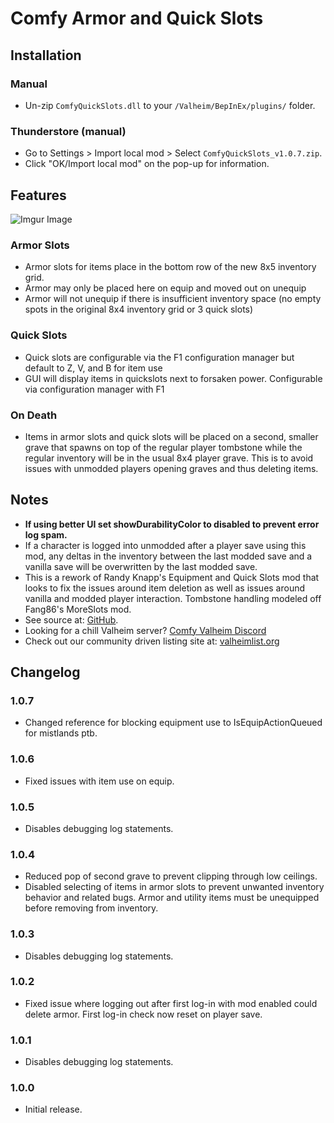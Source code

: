 # Comfy Armor and Quick Slots

## Installation

### Manual

  * Un-zip `ComfyQuickSlots.dll` to your `/Valheim/BepInEx/plugins/` folder.

### Thunderstore (manual)

  * Go to Settings > Import local mod > Select `ComfyQuickSlots_v1.0.7.zip`.
  * Click "OK/Import local mod" on the pop-up for information.

## Features

![Imgur Image](https://imgur.com/P3FYbqc.jpeg)

### Armor Slots

  * Armor slots for items place in the bottom row of the new 8x5 inventory grid. 
  * Armor may only be placed here on equip and moved out on unequip
  * Armor will not unequip if there is insufficient inventory space (no empty spots in the original 8x4 inventory grid or 3 quick slots)

### Quick Slots

  * Quick slots are configurable via the F1 configuration manager but default to Z, V, and B for item use
  * GUI will display items in quickslots next to forsaken power. Configurable via configuration manager with F1

### On Death

  * Items in armor slots and quick slots will be placed on a second, smaller grave that spawns on top of the regular player tombstone while the regular inventory will be in the usual 8x4 player grave. This is to avoid issues with unmodded players opening graves and thus deleting items.

## Notes

  * **If using better UI set showDurabilityColor to disabled to prevent error log spam.**
  * If a character is logged into unmodded after a player save using this mod, any deltas in the inventory between the last modded save and a vanilla save will be overwritten by the last modded save.
  * This is a rework of Randy Knapp's Equipment and Quick Slots mod that looks to fix the issues around item deletion as well as issues around vanilla and modded player interaction. Tombstone handling modeled off Fang86's MoreSlots mod.
  * See source at: [GitHub](https://github.com/BruceOfTheBow/ComfyArmorAndQuickSlots).
  * Looking for a chill Valheim server? [Comfy Valheim Discord](https://discord.gg/ameHJz5PFk)
  * Check out our community driven listing site at: [valheimlist.org](https://valheimlist.org/)

## Changelog

### 1.0.7

  * Changed reference for blocking equipment use to IsEquipActionQueued for mistlands ptb.

### 1.0.6

  * Fixed issues with item use on equip.

### 1.0.5

  * Disables debugging log statements.

### 1.0.4

  * Reduced pop of second grave to prevent clipping through low ceilings.
  * Disabled selecting of items in armor slots to prevent unwanted inventory behavior and related bugs. Armor and utility items must be unequipped before removing from inventory.

### 1.0.3

  * Disables debugging log statements.

### 1.0.2

  * Fixed issue where logging out after first log-in with mod enabled could delete armor. First log-in check now reset on player save.

### 1.0.1

  * Disables debugging log statements.

### 1.0.0

  * Initial release.